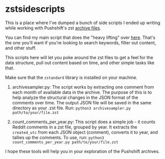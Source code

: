 # zstsidescripts
This is a place where I've dumped a bunch of side scripts I ended up writing while working with Pushshift's zst [archive files](https://academictorrents.com/details/7c0645c94321311bb05bd879ddee4d0eba08aaee).

You can find my main script that does the "heavy lifting" over [here](https://github.com/sgoettel/rzcf). That's the one you'll want if you're looking to search keywords, filter out content, and other stuff.

This scripts here will let you poke around the zst files to get a feel for the data structure, pull out content based on time, and other simple tasks like that.

Make sure that the `zstandard` library is installed on your machine.

1. archivesampler.py: The script works by extracting one comment from each month of available data in the archive. The purpose of this is to help analyze the structural changes in the JSON format of the comments over time. The output JSON file will be saved in the same directory as your .zst file. Run: `python3 archivesampler.py path/to/your/file.zst`

2. count_comments_per_year.py: This script does a simple job - it counts Reddit comments in a zst file, grouped by year. It extracts the `created_utc` from each JSON object (comment), converts it to year, and tallies up the comments. To use, run: `python3 count_comments_per_year.py path/to/your/file.zst`

I hope these tools will help you in your exploration of the Pushshift archives.
